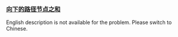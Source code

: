 ### [向下的路径节点之和](https://leetcode.com/problems/6eUYwP)

<p>English description is not available for the problem. Please switch to Chinese.</p>
